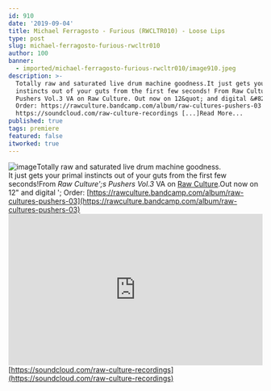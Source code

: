```yaml
---
id: 910
date: '2019-09-04'
title: Michael Ferragosto - Furious (RWCLTR010) - Loose Lips
type: post
slug: michael-ferragosto-furious-rwcltr010
author: 100
banner:
  - imported/michael-ferragosto-furious-rwcltr010/image910.jpeg
description: >-
  Totally raw and saturated live drum machine goodness.It just gets your primal
  instincts out of your guts from the first few seconds! From Raw Culture&#39;s
  Pushers Vol.3 VA on Raw Culture. Out now on 12&quot; and digital &#8211;
  Order: https://rawculture.bandcamp.com/album/raw-cultures-pushers-03
  https://soundcloud.com/raw-culture-recordings [...]Read More...
published: true
tags: premiere
featured: false
itworked: true
---
```

![image](../imported/michael-ferragosto-furious-rwcltr010/image910.jpeg)Totally raw and saturated live drum machine goodness.  
It just gets your primal instincts out of your guts from the first few seconds!From _Raw Culture';s Pushers Vol.3_ VA on [Raw Culture](https://rawculture.bandcamp.com).Out now on 12" and digital '; Order: [](https://www.deejay.de/Various_Artists_Raw_Culture%E2%80%99s_Pushers_03_RWCLTR010_Vinyl__933023)[https://rawculture.bandcamp.com/album/raw-cultures-pushers-03](https://rawculture.bandcamp.com/album/raw-cultures-pushers-03)<iframe width='100%' height='300' scrolling='no' frameborder='no' allow='autoplay' src='https://w.soundcloud.com/player/?url=https%3A//api.soundcloud.com/tracks/676281041&color=%23ff5500&auto_play=false&hide_related=false&show_comments=true&show_user=true&show_reposts=false&show_teaser=true'></iframe>[https://soundcloud.com/raw-culture-recordings](https://soundcloud.com/raw-culture-recordings)